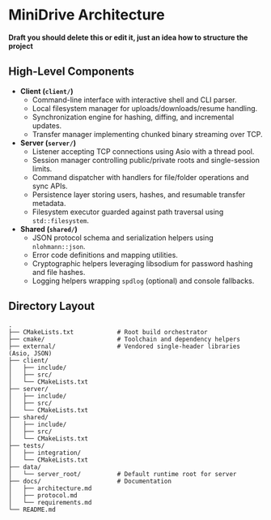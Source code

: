 # MiniDrive Architecture

**Draft you should delete this or edit it, just an idea how to structure the project**

## High-Level Components

- **Client (`client/`)**
  - Command-line interface with interactive shell and CLI parser.
  - Local filesystem manager for uploads/downloads/resume handling.
  - Synchronization engine for hashing, diffing, and incremental updates.
  - Transfer manager implementing chunked binary streaming over TCP.
- **Server (`server/`)**
  - Listener accepting TCP connections using Asio with a thread pool.
  - Session manager controlling public/private roots and single-session limits.
  - Command dispatcher with handlers for file/folder operations and sync APIs.
  - Persistence layer storing users, hashes, and resumable transfer metadata.
  - Filesystem executor guarded against path traversal using `std::filesystem`.
- **Shared (`shared/`)**
  - JSON protocol schema and serialization helpers using `nlohmann::json`.
  - Error code definitions and mapping utilities.
  - Cryptographic helpers leveraging libsodium for password hashing and file hashes.
  - Logging helpers wrapping `spdlog` (optional) and console fallbacks.

## Directory Layout

```
.
├── CMakeLists.txt            # Root build orchestrator
├── cmake/                    # Toolchain and dependency helpers
├── external/                 # Vendored single-header libraries (Asio, JSON)
├── client/
│   ├── include/
│   ├── src/
│   └── CMakeLists.txt
├── server/
│   ├── include/
│   ├── src/
│   └── CMakeLists.txt
├── shared/
│   ├── include/
│   ├── src/
│   └── CMakeLists.txt
├── tests/
│   ├── integration/
│   └── CMakeLists.txt
├── data/
│   └── server_root/          # Default runtime root for server
├── docs/                     # Documentation
│   ├── architecture.md
│   ├── protocol.md
│   └── requirements.md
└── README.md
```

